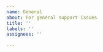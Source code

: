 ```yaml
---
name: General
about: For general support issues
title: ''
labels: ''
assignees: ''

---
```


<!-- Please provide as much info as you can, or consider starting a discussion if it makes sense: https://github.com/0x2142/frigate-notify/discussions -->
